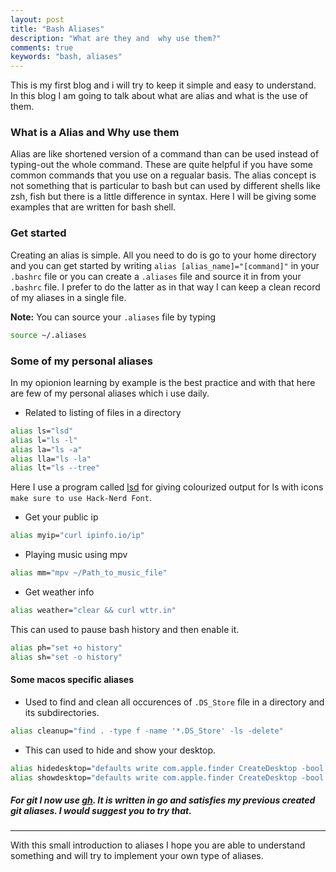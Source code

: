 ```yaml
---
layout: post
title: "Bash Aliases"
description: "What are they and  why use them?"
comments: true 
keywords: "bash, aliases"
---
```

This is my first blog and i will try to keep it simple and easy to understand. In this blog I am going to talk about what are alias and what is the use of them.

### What is a Alias and Why use them 
Alias are like shortened version of a command than can be used instead of typing-out the whole command. These are quite helpful if you have some common commands that you use on a regualar basis. The alias concept is not something that is particular to bash but can used by different shells like zsh, fish but there is a little difference in syntax. Here I will be giving some examples that are written for bash shell.

### Get started
Creating an alias is simple. All you need to do is go to your home directory and you can get started by writing `alias [alias_name]="[command]"` in your `.bashrc` file or you can create a `.aliases` file and source it in from your `.bashrc` file. I prefer to do the latter as in that way I can keep a clean record of my aliases in a single file.

**Note:** You can source your `.aliases` file by typing 
```bash 
source ~/.aliases
```

### Some of my personal aliases

In my opionion learning by example is the best practice and with that here are few of my personal aliases which i use daily.

* Related to listing of files in a directory
```bash
alias ls="lsd"
alias l="ls -l"
alias la="ls -a"   
alias lla="ls -la"
alias lt="ls --tree"
```
Here I use a program called [lsd](https://github.com/Peltoche/lsd) for giving colourized output for ls with icons `make sure to use Hack-Nerd Font`.

* Get your public ip 
```bash
alias myip="curl ipinfo.io/ip"
```
* Playing music using mpv
```bash
alias mm="mpv ~/Path_to_music_file"
```
* Get weather info 
```bash
alias weather="clear && curl wttr.in"
```
This can used to pause bash history and then enable it.
```bash
alias ph="set +o history"
alias sh="set -o history"
```
#### Some macos specific aliases

* Used to find and clean all occurences of `.DS_Store` file in a directory and its subdirectories.
```bash
alias cleanup="find . -type f -name '*.DS_Store' -ls -delete"
```
* This can used to hide and show your desktop.
```bash
alias hidedesktop="defaults write com.apple.finder CreateDesktop -bool false && killall Finder"
alias showdesktop="defaults write com.apple.finder CreateDesktop -bool true && killall Finder"
```

##### For git I now use [gh](https://github.com/cli/cli). It is written in go and satisfies my previous created git aliases. I would suggest you to try that.

---
With this small introduction to aliases I hope you are able to understand something and will try to implement your own type of aliases.

